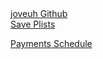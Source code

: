 <div><a href="https://github.com/joveuh/"> joveuh Github </a></div>

<div><a href="https://joveuh.github.io/save-plists/"> Save Plists </a></div>

<a href="https://joveuh.github.io/payments-schedule/"> Payments Schedule </a>
